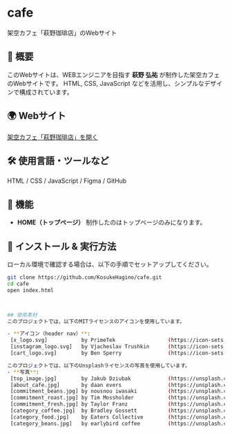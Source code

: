 # cafe
架空カフェ「萩野珈琲店」のWebサイト

## 🌟 概要
このWebサイトは、WEBエンジニアを目指す **萩野 弘祐** が制作した架空カフェのWebサイトです。
HTML, CSS, JavaScript などを活用し、シンプルなデザインで構成されています。

## 🌍 Webサイト
[架空カフェ「萩野珈琲店」を開く](https://KosukeHagino.github.io/cafe/)

## 🛠 使用言語・ツールなど
HTML / CSS / JavaScript / Figma / GitHub

## 📌 機能
- **HOME（トップページ）**
制作したのはトップページのみになります。 

## 🚀 インストール & 実行方法
ローカル環境で確認する場合は、以下の手順でセットアップしてください。

```bash
git clone https://github.com/KosukeHagino/cafe.git
cd cafe
open index.html



## 使用素材
このプロジェクトでは、以下のMITライセンスのアイコンを使用しています。

- **アイコン（header nav）**:
 [x_logo.svg]           by PrimeTek                 (https://icon-sets.iconify.design)
 [instagram_logo.svg]   by Vjacheslav Trushkin      (https://icon-sets.iconify.design)
 [cart_logo.svg]        by Ben Sperry               (https://icon-sets.iconify.design)

このプロジェクトでは、以下のUnsplashライセンスの写真を使用しています。
- **写真**: 
 [top_image.jpg]        by Jakub Dziubak            (https://unsplash.com)
 [about_cafe.jpg]       by daan evers               (https://unsplash.com)
 [commitment_beans.jpg] by nousnou iwasaki          (https://unsplash.com)
 [commitment_roast.jpg] by Tim Mossholder           (https://unsplash.com)
 [commitment_fresh.jpg] by Taylor Franz             (https://unsplash.com)
 [category_coffee.jpg]  by Bradley Gossett          (https://unsplash.com)
 [category_food.jpg]    by Eaters Collective        (https://unsplash.com)
 [category_beans.jpg]   by earlybird coffee         (https://unsplash.com)
